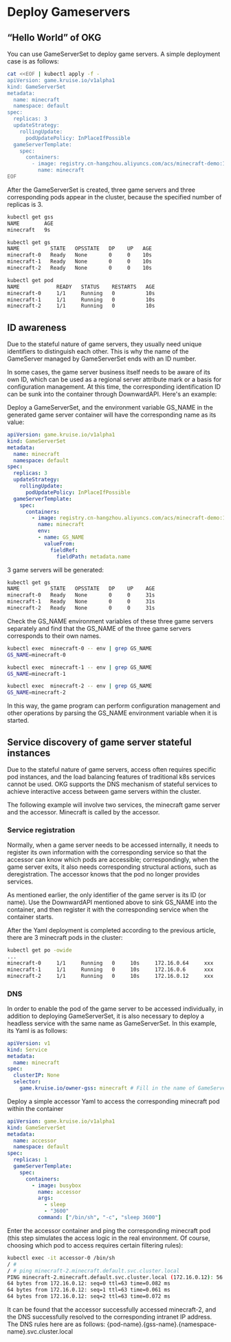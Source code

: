 # Deploy Gameservers

## “Hello World” of OKG
You can use GameServerSet to deploy game servers. A simple deployment case is as follows:

```bash
cat <<EOF | kubectl apply -f -
apiVersion: game.kruise.io/v1alpha1
kind: GameServerSet
metadata:
  name: minecraft
  namespace: default
spec:
  replicas: 3
  updateStrategy:
    rollingUpdate:
      podUpdatePolicy: InPlaceIfPossible
  gameServerTemplate:
    spec:
      containers:
        - image: registry.cn-hangzhou.aliyuncs.com/acs/minecraft-demo:1.12.2
          name: minecraft
EOF
```

After the GameServerSet is created, three game servers and three corresponding pods appear in the cluster, because the specified number of replicas is 3.

```bash
kubectl get gss
NAME        AGE
minecraft   9s

kubectl get gs
NAME          STATE   OPSSTATE   DP    UP   AGE
minecraft-0   Ready   None       0     0    10s
minecraft-1   Ready   None       0     0    10s
minecraft-2   Ready   None       0     0    10s

kubectl get pod
NAME            READY   STATUS    RESTARTS   AGE
minecraft-0     1/1     Running   0          10s
minecraft-1     1/1     Running   0          10s
minecraft-2     1/1     Running   0          10s
```


## ID awareness

Due to the stateful nature of game servers, they usually need unique identifiers to distinguish each other. This is why the name of the GameServer managed by GameServerSet ends with an ID number.

In some cases, the game server business itself needs to be aware of its own ID, which can be used as a regional server attribute mark or a basis for configuration management.
At this time, the corresponding identification ID can be sunk into the container through DownwardAPI. Here's an example:

Deploy a GameServerSet, and the environment variable GS_NAME in the generated game server container will have the corresponding name as its value:

```yaml
apiVersion: game.kruise.io/v1alpha1
kind: GameServerSet
metadata:
  name: minecraft
  namespace: default
spec:
  replicas: 3
  updateStrategy:
    rollingUpdate:
      podUpdatePolicy: InPlaceIfPossible
  gameServerTemplate:
    spec:
      containers:
        - image: registry.cn-hangzhou.aliyuncs.com/acs/minecraft-demo:1.12.2
          name: minecraft
          env:
          - name: GS_NAME
            valueFrom:
              fieldRef:
                fieldPath: metadata.name
```

3 game servers will be generated:

```bash
kubectl get gs
NAME          STATE   OPSSTATE   DP    UP    AGE
minecraft-0   Ready   None       0     0     31s
minecraft-1   Ready   None       0     0     31s
minecraft-2   Ready   None       0     0     31s
```

Check the GS_NAME environment variables of these three game servers separately and find that the GS_NAME of the three game servers corresponds to their own names.

```bash
kubectl exec  minecraft-0 -- env | grep GS_NAME
GS_NAME=minecraft-0

kubectl exec  minecraft-1 -- env | grep GS_NAME
GS_NAME=minecraft-1

kubectl exec  minecraft-2 -- env | grep GS_NAME
GS_NAME=minecraft-2
```

In this way, the game program can perform configuration management and other operations by parsing the GS_NAME environment variable when it is started.

## Service discovery of game server stateful instances

Due to the stateful nature of game servers, access often requires specific pod instances, and the load balancing features of traditional k8s services cannot be used. OKG supports the DNS mechanism of stateful services to achieve interactive access between game servers within the cluster.

The following example will involve two services, the minecraft game server and the accessor. Minecraft is called by the accessor.

### Service registration

Normally, when a game server needs to be accessed internally, it needs to register its own information with the corresponding service so that the accessor can know which pods are accessible; correspondingly, when the game server exits, it also needs corresponding structural actions, such as deregistration. The accessor knows that the pod no longer provides services.

As mentioned earlier, the only identifier of the game server is its ID (or name). Use the DownwardAPI mentioned above to sink GS_NAME into the container, and then register it with the corresponding service when the container starts.

After the Yaml deployment is completed according to the previous article, there are 3 minecraft pods in the cluster:

```bash
kubectl get po -owide
...
minecraft-0     1/1     Running   0     10s     172.16.0.64     xxx       <none>           2/2
minecraft-1     1/1     Running   0     10s     172.16.0.6      xxx       <none>           2/2
minecraft-2     1/1     Running   0     10s     172.16.0.12     xxx       <none>           2/2
```

### DNS

In order to enable the pod of the game server to be accessed individually, in addition to deploying GameServerSet, it is also necessary to deploy a headless service with the same name as GameServerSet. In this example, its Yaml is as follows:

```yaml
apiVersion: v1
kind: Service
metadata:
  name: minecraft
spec:
  clusterIP: None
  selector:
    game.kruise.io/owner-gss: minecraft # Fill in the name of GameServerSet
```

Deploy a simple accessor Yaml to access the corresponding minecraft pod within the container

```yaml
apiVersion: game.kruise.io/v1alpha1
kind: GameServerSet
metadata:
  name: accessor
  namespace: default
spec:
  replicas: 1
  gameServerTemplate:
    spec:
      containers:
        - image: busybox
          name: accessor
          args:
            - sleep
            - "3600"
          command: ["/bin/sh", "-c", "sleep 3600"]
```

Enter the accessor container and ping the corresponding minecraft pod (this step simulates the access logic in the real environment. Of course, choosing which pod to access requires certain filtering rules):

```bash
kubectl exec -it accessor-0 /bin/sh
/ # 
/ # ping minecraft-2.minecraft.default.svc.cluster.local
PING minecraft-2.minecraft.default.svc.cluster.local (172.16.0.12): 56 data bytes
64 bytes from 172.16.0.12: seq=0 ttl=63 time=0.082 ms
64 bytes from 172.16.0.12: seq=1 ttl=63 time=0.061 ms
64 bytes from 172.16.0.12: seq=2 ttl=63 time=0.072 ms
```

It can be found that the accessor successfully accessed minecraft-2, and the DNS successfully resolved to the corresponding intranet IP address. The DNS rules here are as follows: {pod-name}.{gss-name}.{namespace-name}.svc.cluster.local
